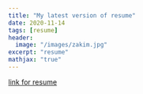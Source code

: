 ```yaml
---
title: "My latest version of resume"
date: 2020-11-14
tags: [resume]
header:
  image: "/images/zakim.jpg"
excerpt: "resume"
mathjax: "true"
---
```

[link for resume](https://github.com/AdityaKamath26/AdityaKamath26.github.io/_posts/AdityaKamath_Resume.docx)
